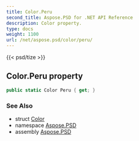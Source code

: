 ```yaml
---
title: Color.Peru
second_title: Aspose.PSD for .NET API Reference
description: Color property. 
type: docs
weight: 1100
url: /net/aspose.psd/color/peru/
---
```

{{< psd/tize >}}
## Color.Peru property

```csharp
public static Color Peru { get; }
```

### See Also

* struct [Color](../)
* namespace [Aspose.PSD](../../color/)
* assembly [Aspose.PSD](../../../)



